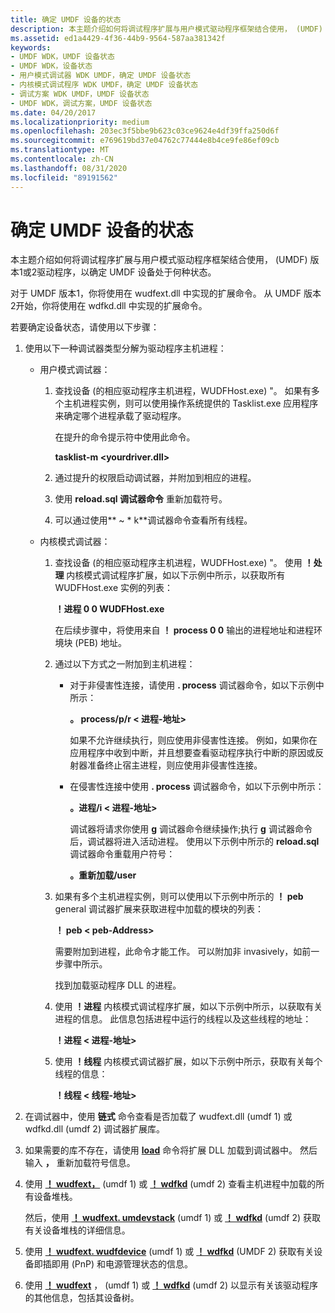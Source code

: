 ```yaml
---
title: 确定 UMDF 设备的状态
description: 本主题介绍如何将调试程序扩展与用户模式驱动程序框架结合使用， (UMDF) 版本1或2驱动程序，以确定 UMDF 设备处于何种状态。
ms.assetid: ed1a4429-4f36-44b9-9564-587aa381342f
keywords:
- UMDF WDK，UMDF 设备状态
- UMDF WDK，设备状态
- 用户模式调试器 WDK UMDF，确定 UMDF 设备状态
- 内核模式调试程序 WDK UMDF，确定 UMDF 设备状态
- 调试方案 WDK UMDF，UMDF 设备状态
- UMDF WDK，调试方案，UMDF 设备状态
ms.date: 04/20/2017
ms.localizationpriority: medium
ms.openlocfilehash: 203ec3f5bbe9b623c03ce9624e4df39ffa250d6f
ms.sourcegitcommit: e769619bd37e04762c77444e8b4ce9fe86ef09cb
ms.translationtype: MT
ms.contentlocale: zh-CN
ms.lasthandoff: 08/31/2020
ms.locfileid: "89191562"
---
```

# <a name="determining-the-state-of-a-umdf-device"></a>确定 UMDF 设备的状态


本主题介绍如何将调试程序扩展与用户模式驱动程序框架结合使用， (UMDF) 版本1或2驱动程序，以确定 UMDF 设备处于何种状态。

对于 UMDF 版本1，你将使用在 wudfext.dll 中实现的扩展命令。 从 UMDF 版本2开始，你将使用在 wdfkd.dll 中实现的扩展命令。

若要确定设备状态，请使用以下步骤：

1.  使用以下一种调试器类型分解为驱动程序主机进程：
    -   用户模式调试器：
        1.  查找设备 (的相应驱动程序主机进程，WUDFHost.exe) "。 如果有多个主机进程实例，则可以使用操作系统提供的 Tasklist.exe 应用程序来确定哪个进程承载了驱动程序。

            在提升的命令提示符中使用此命令。

            **tasklist-m &lt;yourdriver.dll&gt;**

        2.  通过提升的权限启动调试器，并附加到相应的进程。
        3.  使用 **reload.sql 调试器命令** 重新加载符号。
        4.  可以通过使用** ~ \* k**调试器命令查看所有线程。

    -   内核模式调试器：
        1.  查找设备 (的相应驱动程序主机进程，WUDFHost.exe) "。 使用 **！处理** 内核模式调试程序扩展，如以下示例中所示，以获取所有 WUDFHost.exe 实例的列表：

            **！进程 0 0 WUDFHost.exe**

            在后续步骤中，将使用来自 **！ process 0 0** 输出的进程地址和进程环境块 (PEB) 地址。

        2.  通过以下方式之一附加到主机进程：
            -   对于非侵害性连接，请使用 **. process** 调试器命令，如以下示例中所示：

                **。 process/p/r &lt; 进程-地址&gt;**

                如果不允许继续执行，则应使用非侵害性连接。 例如，如果你在应用程序中收到中断，并且想要查看驱动程序执行中断的原因或反射器准备终止宿主进程，则应使用非侵害性连接。

            -   在侵害性连接中使用 **. process** 调试器命令，如以下示例中所示：

                **。进程/i &lt; 进程-地址&gt;**

                调试器将请求你使用 **g** 调试器命令继续操作;执行 **g** 调试器命令后，调试器将进入活动进程。 使用以下示例中所示的 **reload.sql** 调试器命令重载用户符号：

                **。重新加载/user**

        3.  如果有多个主机进程实例，则可以使用以下示例中所示的 **！ peb** general 调试器扩展来获取进程中加载的模块的列表：

            **！ peb &lt; peb-Address&gt;**

            需要附加到进程，此命令才能工作。 可以附加非 invasively，如前一步骤中所示。

            找到加载驱动程序 DLL 的进程。

        4.  使用 **！进程** 内核模式调试程序扩展，如以下示例中所示，以获取有关进程的信息。 此信息包括进程中运行的线程以及这些线程的地址：

            **！进程 &lt; 进程-地址&gt;**

        5.  使用 **！线程** 内核模式调试器扩展，如以下示例中所示，获取有关每个线程的信息：

            **！线程 &lt; 线程-地址&gt;**

2.  在调试器中，使用 **链式** 命令查看是否加载了 wudfext.dll (umdf 1) 或 wdfkd.dll (umdf 2) 调试器扩展库。
3.  如果需要的库不存在，请使用 [**load**](../debugger/-load---loadby--load-extension-dll-.md) 命令将扩展 DLL 加载到调试器中。 然后输入 **，** 重新加载符号信息。
4.  使用 [**！ wudfext，**](../debugger/-wudfext-umdevstacks.md) (umdf 1) 或 [**！ wdfkd**](../debugger/-wdfkd-wdfumdevstacks.md) (umdf 2) 查看主机进程中加载的所有设备堆栈。

    然后，使用 [**！ wudfext. umdevstack**](../debugger/-wudfext-umdevstack.md) (umdf 1) 或 [**！ wdfkd**](../debugger/-wdfkd-wdfumdevstack.md) (umdf 2) 获取有关设备堆栈的详细信息。

5.  使用 [**！ wudfext. wudfdevice**](../debugger/-wudfext-wudfdevice.md) (umdf 1) 或 [**！ wdfkd**](../debugger/-wdfkd-wdfdevice.md) (UMDF 2) 获取有关设备即插即用 (PnP) 和电源管理状态的信息。

6.  使用 [**！ wudfext**](../debugger/-wudfext-wudfdriverinfo.md) ， (umdf 1) 或 [**！ wdfkd**](../debugger/-wdfkd-wdfdriverinfo.md) (umdf 2) 以显示有关该驱动程序的其他信息，包括其设备树。

 

